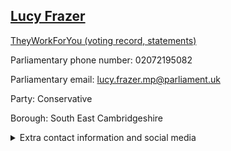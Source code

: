 ## <a href="https://members.parliament.uk/member/4517/contact">Lucy Frazer</a>

<a href="https://www.theyworkforyou.com/mp/25399/lucy_frazer/south_east_cambridgeshire">TheyWorkForYou (voting record, statements)</a> 

Parliamentary phone number: 02072195082 

Parliamentary email: lucy.frazer.mp@parliament.uk 

Party: Conservative 

Borough: South East Cambridgeshire 

<details><summary>Extra contact information and social media</summary> 
<li>Website: http://www.lucyfrazer.org.uk/</li>
<li>Twitter:</li>
<li>Constituency office phone number:</li>
<li>Constituency office email:</li>
<li>Facebook:</li>
<li>Instagram:</li>
<li>Youtube:</li>
<li>Linkedin:</li>
<li>Government department phone number:</li>
<li>Government department email:</li>
<li>Threads:</li>
<li>Party office phone number:</li>
<li>Party office email:</li>
<li>Tiktok:</li>
</details>